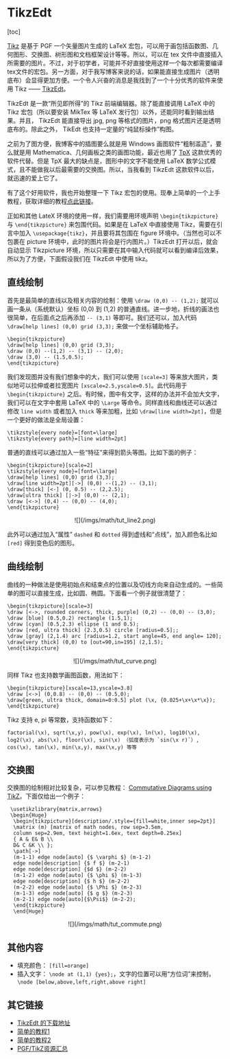 # TikzEdt

[toc]

[Tikz](http://www.texample.net/tikz/) 是基于 PGF 一个矢量图片生成的 LaTeX 宏包，可以用于画包括函数图、几何图形、交换图、树形图和文档框架设计等等。所以，可以在 tex 文件中直接插入所需要的图片。不过，对于初学者，可能并不好直接使用这样一个每次都需要编译 tex文件的宏包。另一方面，对于我写博客来说的话，如果能直接生成图片（透明底布）会显得更加方便。一个令人兴奋的消息是我找到了一个十分优秀的软件来使用 Tikz —— [TikzEdt](http://www.tikzedt.org/)。 

TikzEdt 是一款“所见即所得”的 Tikz 前端编辑器。除了能直接调用 LaTeX 中的 Tikz 宏包（所以要安装 MikTex 等 LaTeX 发行包）以外，还能同时看到输出结果。并且， TikzEdt 能直接导出 jpg, png 等格式的图片，png 格式图片还是透明底布的。除此之外， TikEdt 也支持一定量的“纯鼠标操作”构图。


之前为了图方便，我博客中的插图要么就是用 Windows 画图软件“粗制滥造”，要么就是用 Mathematica、几何画板之类的画图功能，最近也用了 [TpX](http://tpx.sourceforge.net/) 这款优秀的软件代替。但是 TpX 最大的缺点是，图形中的文字不能使用 LaTeX 数学公式模式，且不能做我以后最需要的交换图。所以，当我看到 TikzEdt 这款软件以后，就迅速的爱上它了。

有了这个好用软件，我也开始整理一下 Tikz 宏包的使用。现奉上简单的一个上手教程，获取详细的教程[点此链接](http://www.texample.net/media/pgf/builds/pgfmanualCVS2012-11-04.pdf)。

正如和其他 LateX 环境的使用一样，我们需要用环境声明 `\begin{tikzpicture}` 与 `\end{tikzpicture}` 来包围代码。如果是在 LaTeX 中直接使用 Tikz，需要在引言中加入 `\usepackage{tikz}`，并且要将其包围在 figure 环境中。（当然也可以不包裹在 picture 环境中，此时的图片将会是行内图片。）TikzEdt 打开以后，就会自动显示 Tikzpicture 环境，所以只需要在其中输入代码就可以看到编译后效果，所以为了方便，下面假设我们在 TikzEdt 中使用 tikz。

## 直线绘制
首先是最简单的直线以及相关内容的绘制：使用 `\draw (0,0) -- (1,2);` 就可以画一条从（系统默认）坐标 (0,0) 到 (1,2) 的普通直线。进一步地，折线的画法也很简单，在后面点之后再添加 `-- (3,1)` 等即可。我们还可以，加入代码 `\draw[help lines] (0,0) grid (3,3);` 来做一个坐标辅助格子。

	\begin{tikzpicture}
	\draw[help lines] (0,0) grid (3,3);
	\draw (0,0) --(1,2) -- (3,1) -- (2,0);
	\draw (3,0) -- (1.5,0.5);
	\end{tikzpicture}

我们发现图并没有我们想象中的大，我们可以使用 `[scale=3]` 等来放大图片，类似地可以拉伸或者拉宽图片 `[xscale=2.5,yscale=0.5]`。此代码用于 `\begin{tikzpicture}` 之后。有时候，图中有文字，这样的办法并不会加大文字，我们可以在文字中套用 LaTeX 中的 `\Large` 等命令。同样直线和曲线还可以通过修改 `line width` 或者加入 `thick` 等来加粗，比如 `\draw[line width=2pt]`，但是一个更好的做法是全局设置：

	\tikzstyle{every node}=[font=\large]
	\tikzstyle{every path}=[line width=2pt]

普通的直线可以通过加入一些“特征”来得到箭头等图。比如下面的例子：

	\begin{tikzpicture}[scale=2]
	\tikzstyle{every node}=[font=\large]
	\draw[help lines] (0,0) grid (3,3);
	\draw[line width=2pt][->] (0,0) --(1,2) -- (3,1);
	\draw[thick] [<-] (0, 0.5) -- (2,2.5);
	\draw[ultra thick] [|->] (0,0) -- (2,1);
	\draw [<->] (0,4) -- (0,0) -- (4,0);
	\end{tikzpicture}

<center>![](/imgs/math/tut_line2.png)</center>

此外可以通过加入“属性” `dashed` 和 `dotted` 得到虚线和“点线”，加入颜色名比如 `[red]` 得到变色后的图形。

## 曲线绘制
曲线的一种做法是使用初始点和结束点的位置以及切线方向来自动生成的。一些简单的图可以直接生成，比如圆、椭圆。下面看一个例子就很清楚了：

	\begin{tikzpicture}[scale=3]
	\draw [<->, rounded corners, thick, purple] (0,2) -- (0,0) -- (3,0);
	\draw [blue] (0.5,0.2) rectangle (1.5,1);
	\draw [cyan] (0.5,2.3) ellipse (1 and 0.5);
	\draw [red, ultra thick] (2.3,0.5) circle [radius=0.5];;
	\draw [gray] (2,1.4) arc [radius=1.2, start angle=45, end angle= 120];
	\draw[very thick] (0,0) to [out=90,in=195] (2,1.5);
	\end{tikzpicture}

<center>![](/imgs/math/tut_curve.png)</center>

同样 Tikz 也支持数学画图函数，用法如下：

	\begin{tikzpicture}[xscale=13,yscale=3.8]
	\draw [<->] (0,0.8) -- (0,0) -- (0.5,0);
	\draw[green, ultra thick, domain=0:0.5] plot (\x, {0.025+\x+\x*\x});
	\end{tikzpicture}
	
Tikz 支持 e, pi 等常数，支持函数如下：

	factorial(\x), sqrt(\x,y), pow(\x), exp(\x), ln(\x), log10(\x),
	log2(\x), abs(\x), floor(\x), sin(\x) （弧度表示为 `sin(\x r)`）, 
	cos(\x), tan(\x), min(\x,y), max(\x,y) 等等 


## 交换图

交换图的绘制相对比较复杂，可以参见教程： [Commutative Diagrams using TikZ](http://www.felixl.de/commu.pdf)。下面仅给出一个例子：

     \usetikzlibrary{matrix,arrows}
     \begin{Huge}
      \begin{tikzpicture}[description/.style={fill=white,inner sep=2pt}]
      \matrix (m) [matrix of math nodes, row sep=3.5em,
      column sep=2.9em, text height=1.6ex, text depth=0.25ex]
      { A & E& B \\
      D& C &K \\ };
      \path[->]
      (m-1-1) edge node[auto] {$ \varphi $} (m-1-2)
      edge node[description] {$ f $} (m-2-1)
      edge node[description] {$d $} (m-2-2)
      (m-1-2) edge node[auto] {$ \phi $} (m-1-3)
      edge node[description] {$ h $} (m-2-2)
      (m-2-2) edge node[auto] {$ \Phi $} (m-2-3)
      (m-1-3) edge node[auto] {$ g $} (m-2-3)
      (m-2-1) edge node[auto]{$\Psi$} (m-2-2);
      \end{tikzpicture}
      \end{Huge}
	  
<center>![](/imgs/math/tut_commute.png)</center>


## 其他内容

- 填充颜色： `[fill=orange]`
- 插入文字： `\node at (1,1) {yes};`，文字的位置可以用“方位词”来控制， `\node [below,above,left,right,above right]`

## 其它链接

- [TikzEdt 的下载地址](https://code.google.com/p/tikzedt/downloads/list)
- [简单的教程1](http://cremeronline.com/LaTeX/minimaltikz.pdf)
- [简单的教程2](http://www.jmilne.org/not/Mtikz.pdf)
- [PGF/TikZ资源汇总](http://hahack.com/tools/pgftikz-resources/)